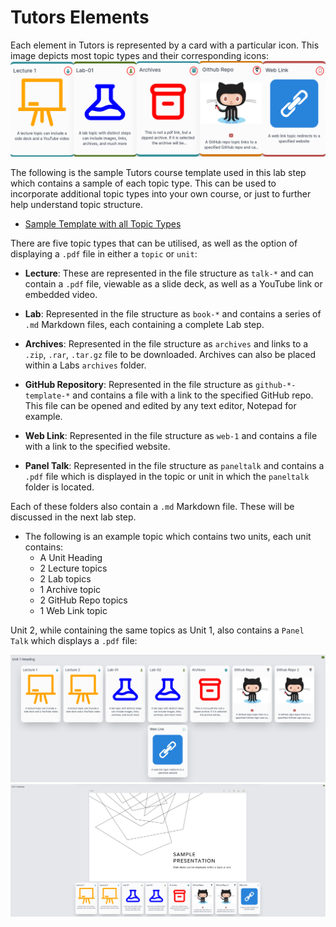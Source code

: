 # Tutors Elements

Each element in Tutors is represented by a card with a particular icon. This image depicts most topic types and their corresponding icons:
  ![Topics](img/topics.png)

The following is the sample Tutors course template used in this lab step which contains a sample of each topic type. This can be used to incorporate additional topic types into your own course, or just to further help understand topic structure.
  - [Sample Template with all Topic Types](archives/tutors-topics.zip)

There are five topic types that can be utilised, as well as the option of displaying a `.pdf` file in either a `topic` or `unit`:

- **Lecture**: These are represented in the file structure as `talk-*` and can contain a `.pdf` file, viewable as a slide deck, as well as a YouTube link or embedded video.

- **Lab**: Represented in the file structure as `book-*` and contains a series of `.md` Markdown files, each containing a complete Lab step.

- **Archives**: Represented in the file structure as `archives` and links to a `.zip`, `.rar`, `.tar.gz` file to be downloaded. Archives can also be placed within a Labs `archives` folder.

- **GitHub Repository**: Represented in the file structure as `github-*-template-*` and contains a file with a link to the specified GitHub repo. This file can be opened and edited by any text editor, Notepad for example.

- **Web Link**: Represented in the file structure as `web-1` and contains a file with a link to the specified website.

- **Panel Talk**: Represented in the file structure as `paneltalk` and contains a `.pdf` file which is displayed in the topic or unit in which the `paneltalk` folder is located.

Each of these folders also contain a `.md` Markdown file. These will be discussed in the next lab step.

- The following is an example topic which contains two units, each unit contains:
  - A Unit Heading
  - 2 Lecture topics
  - 2 Lab topics
  - 1 Archive topic
  - 2 GitHub Repo topics
  - 1 Web Link topic

Unit 2, while containing the same topics as Unit 1, also contains a `Panel Talk` which displays a `.pdf` file:

![Unit 1](img/u1.png)
![Unit 2](img/u2.png)